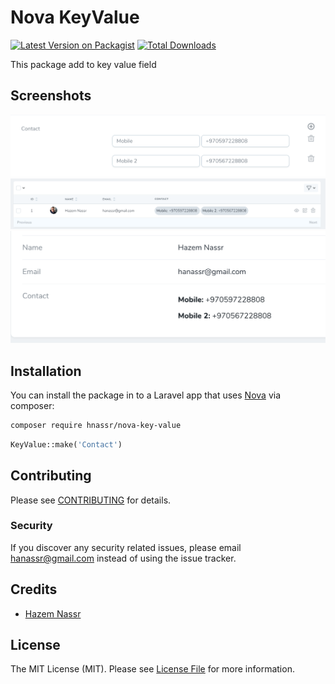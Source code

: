 # Nova KeyValue

[![Latest Version on Packagist](https://img.shields.io/packagist/v/hnassr/nova-key-value.svg?style=flat-square)](https://packagist.org/packages/hnassr/nova-key-value)
[![Total Downloads](https://img.shields.io/packagist/dt/hnassr/nova-key-value.svg?style=flat-square)](https://packagist.org/packages/hnassr/nova-key-value)


This package add to key value field

## Screenshots
<img src="Screenshots/ScreenShot-1.png">
<img src="Screenshots/ScreenShot-2.png">
<img src="Screenshots/ScreenShot-3.png">

## Installation

You can install the package in to a Laravel app that uses [Nova](https://nova.laravel.com) via composer:

```bash
composer require hnassr/nova-key-value
```

```php
KeyValue::make('Contact')
```

## Contributing

Please see [CONTRIBUTING](CONTRIBUTING.md) for details.

### Security

If you discover any security related issues, please email hanassr@gmail.com instead of using the issue tracker.

## Credits

- [Hazem Nassr](https://github.com/hnassr)

## License

The MIT License (MIT). Please see [License File](LICENSE.md) for more information.
